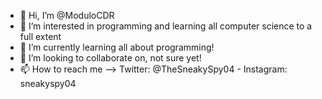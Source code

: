 - 👋 Hi, I’m @ModuloCDR
- 👀 I’m interested in programming and learning all computer science to a full extent
- 🌱 I’m currently learning all about programming!
- 💞️ I’m looking to collaborate on, not sure yet!
- 📫 How to reach me --> Twitter: @TheSneakySpy04 - Instagram: sneakyspy04

<!---
ModuloCDR/ModuloCDR is a ✨ special ✨ repository because its `README.md` (this file) appears on your GitHub profile.
You can click the Preview link to take a look at your changes.
--->
